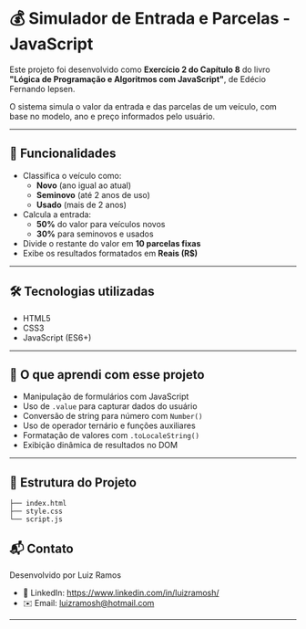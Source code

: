 # 💰 Simulador de Entrada e Parcelas - JavaScript

Este projeto foi desenvolvido como **Exercício 2 do Capítulo 8** do livro  
**"Lógica de Programação e Algoritmos com JavaScript"**, de Edécio Fernando Iepsen.

O sistema simula o valor da entrada e das parcelas de um veículo, com base no modelo, ano e preço informados pelo usuário.

---

## 🚗 Funcionalidades

- Classifica o veículo como:
  - **Novo** (ano igual ao atual)
  - **Seminovo** (até 2 anos de uso)
  - **Usado** (mais de 2 anos)
- Calcula a entrada:
  - **50%** do valor para veículos novos
  - **30%** para seminovos e usados
- Divide o restante do valor em **10 parcelas fixas**
- Exibe os resultados formatados em **Reais (R$)**

---

## 🛠️ Tecnologias utilizadas

- HTML5  
- CSS3  
- JavaScript (ES6+)

---

## 🧠 O que aprendi com esse projeto

- Manipulação de formulários com JavaScript
- Uso de `.value` para capturar dados do usuário
- Conversão de string para número com `Number()`
- Uso de operador ternário e funções auxiliares
- Formatação de valores com `.toLocaleString()`
- Exibição dinâmica de resultados no DOM

---
## 📁 Estrutura do Projeto
```
├── index.html
├── style.css
└── script.js
```

## 📬 Contato

Desenvolvido por Luiz Ramos  
- 🔗 LinkedIn: https://www.linkedin.com/in/luizramosh/   
- ✉️ Email: luizramosh@hotmail.com  

---

